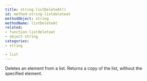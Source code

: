 ```yaml
---
title: string.listDeleteAt()
id: method-string-listdeleteat
methodObject: string
methodName: listDeleteAt
related:
- function-listdeleteat
- object-string
categories:
- string

- list
---
```


Deletes an element from a list.
Returns a copy of the list, without the specified element.
